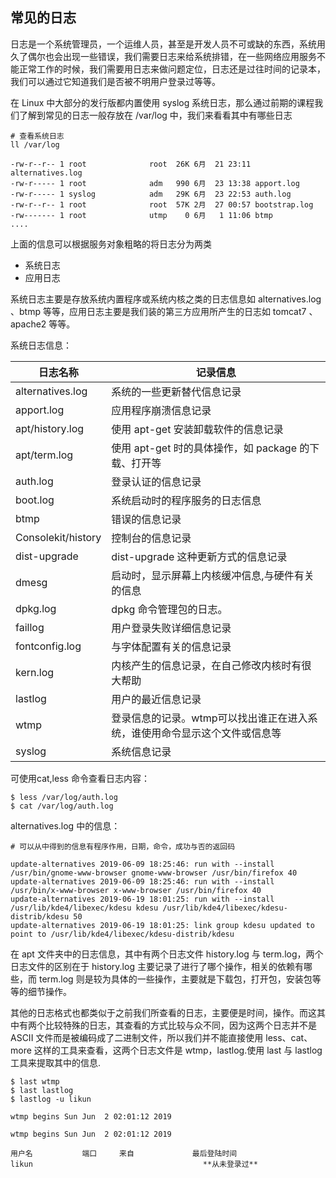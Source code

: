 ## 常见的日志

日志是一个系统管理员，一个运维人员，甚至是开发人员不可或缺的东西，系统用久了偶尔也会出现一些错误，我们需要日志来给系统排错，在一些网络应用服务不能正常工作的时候，我们需要用日志来做问题定位，日志还是过往时间的记录本，我们可以通过它知道我们是否被不明用户登录过等等。

在 Linux 中大部分的发行版都内置使用 syslog 系统日志，那么通过前期的课程我们了解到常见的日志一般存放在 /var/log 中，我们来看看其中有哪些日志

```shell
# 查看系统日志
ll /var/log

-rw-r--r-- 1 root              root  26K 6月  21 23:11 alternatives.log
-rw-r----- 1 root              adm   990 6月  23 13:38 apport.log
-rw-r----- 1 syslog            adm   29K 6月  23 22:53 auth.log
-rw-r--r-- 1 root              root  57K 2月  27 00:57 bootstrap.log
-rw------- 1 root              utmp    0 6月   1 11:06 btmp
....

```
上面的信息可以根据服务对象粗略的将日志分为两类

- 系统日志
- 应用日志

系统日志主要是存放系统内置程序或系统内核之类的日志信息如 alternatives.log 、btmp 等等，应用日志主要是我们装的第三方应用所产生的日志如 tomcat7 、apache2 等等。

系统日志信息：

| 日志名称           | 记录信息                                                                   |
|--------------------|----------------------------------------------------------------------------|
| alternatives.log   | 系统的一些更新替代信息记录                                                 |
| apport.log         | 应用程序崩溃信息记录                                                       |
| apt/history.log    | 使用 apt-get 安装卸载软件的信息记录                                        |
| apt/term.log       | 使用 apt-get 时的具体操作，如 package 的下载、打开等                       |
| auth.log           | 登录认证的信息记录                                                         |
| boot.log           | 系统启动时的程序服务的日志信息                                             |
| btmp               | 错误的信息记录                                                             |
| Consolekit/history | 控制台的信息记录                                                           |
| dist-upgrade       | dist-upgrade 这种更新方式的信息记录                                        |
| dmesg              | 启动时，显示屏幕上内核缓冲信息,与硬件有关的信息                            |
| dpkg.log           | dpkg 命令管理包的日志。                                                    |
| faillog            | 用户登录失败详细信息记录                                                   |
| fontconfig.log     | 与字体配置有关的信息记录                                                   |
| kern.log           | 内核产生的信息记录，在自己修改内核时有很大帮助                             |
| lastlog            | 用户的最近信息记录                                                         |
| wtmp               | 登录信息的记录。wtmp可以找出谁正在进入系统，谁使用命令显示这个文件或信息等 |
| syslog             | 系统信息记录                                                               |


可使用cat,less 命令查看日志内容：

```shell
$ less /var/log/auth.log
$ cat /var/log/auth.log
```

alternatives.log 中的信息：
```
# 可以从中得到的信息有程序作用，日期，命令，成功与否的返回码

update-alternatives 2019-06-09 18:25:46: run with --install /usr/bin/gnome-www-browser gnome-www-browser /usr/bin/firefox 40
update-alternatives 2019-06-09 18:25:46: run with --install /usr/bin/x-www-browser x-www-browser /usr/bin/firefox 40
update-alternatives 2019-06-19 18:01:25: run with --install /usr/lib/kde4/libexec/kdesu kdesu /usr/lib/kde4/libexec/kdesu-distrib/kdesu 50
update-alternatives 2019-06-19 18:01:25: link group kdesu updated to point to /usr/lib/kde4/libexec/kdesu-distrib/kdesu

```

在 apt 文件夹中的日志信息，其中有两个日志文件 history.log 与 term.log，两个日志文件的区别在于 history.log 主要记录了进行了哪个操作，相关的依赖有哪些，而 term.log 则是较为具体的一些操作，主要就是下载包，打开包，安装包等等的细节操作。


其他的日志格式也都类似于之前我们所查看的日志，主要便是时间，操作。而这其中有两个比较特殊的日志，其查看的方式比较与众不同，因为这两个日志并不是 ASCII 文件而是被编码成了二进制文件，所以我们并不能直接使用 less、cat、more 这样的工具来查看，这两个日志文件是 wtmp，lastlog.使用 last 与 lastlog 工具来提取其中的信息.

```shell
$ last wtmp
$ last lastlog
$ lastlog -u likun

wtmp begins Sun Jun  2 02:01:12 2019

wtmp begins Sun Jun  2 02:01:12 2019

用户名           端口     来自             最后登陆时间
likun                                      **从未登录过**
```



